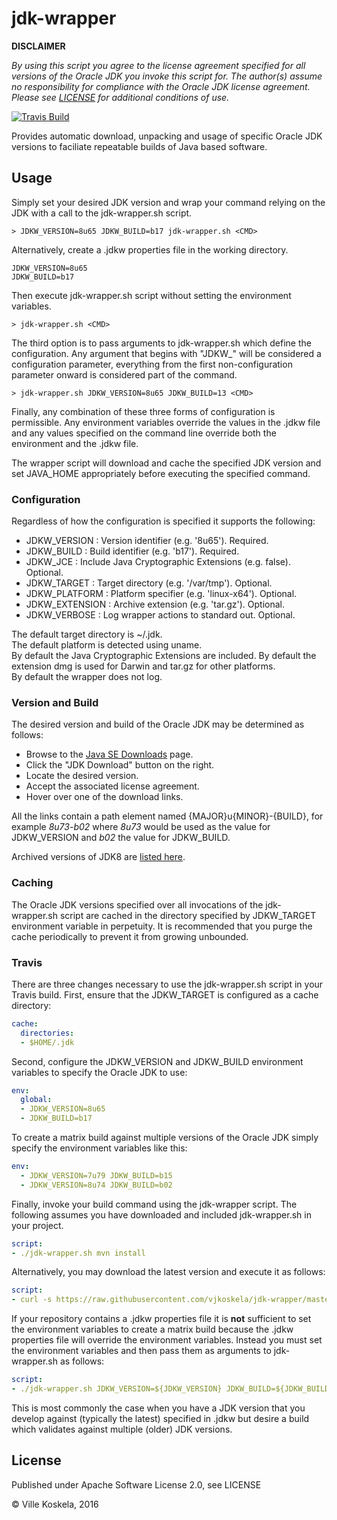 jdk-wrapper
===========

__DISCLAIMER__

_By using this script you agree to the license agreement specified for all
versions of the Oracle JDK you invoke this script for. The author(s) assume no
responsibility for compliance with the Oracle JDK license agreement. Please see [LICENSE](LICENSE) for additional conditions of use._

<a href="https://travis-ci.org/vjkoskela/jdk-wrapper/">
    <img src="https://travis-ci.org/vjkoskela/jdk-wrapper.png"
         alt="Travis Build">
</a>

Provides automatic download, unpacking and usage of specific Oracle JDK versions to faciliate repeatable builds of Java based software.

Usage
-----

Simply set your desired JDK version and wrap your command relying on the JDK with a call to the jdk-wrapper.sh script.

    > JDKW_VERSION=8u65 JDKW_BUILD=b17 jdk-wrapper.sh <CMD>

Alternatively, create a .jdkw properties file in the working directory.

```
JDKW_VERSION=8u65
JDKW_BUILD=b17
```

Then execute jdk-wrapper.sh script without setting the environment variables.

    > jdk-wrapper.sh <CMD>

The third option is to pass arguments to jdk-wrapper.sh which define the configuration. Any argument that begins with "JDKW_" will be considered a configuration parameter, everything from the first non-configuration parameter onward is considered part of the command.

    > jdk-wrapper.sh JDKW_VERSION=8u65 JDKW_BUILD=13 <CMD>

Finally, any combination of these three forms of configuration is permissible. Any environment variables override the values in the .jdkw file and any values specified on the command line override both the environment and the .jdkw file.

The wrapper script will download and cache the specified JDK version and set JAVA_HOME appropriately before executing the specified command.

### Configuration

Regardless of how the configuration is specified it supports the following:

* JDKW_VERSION : Version identifier (e.g. '8u65'). Required.
* JDKW_BUILD : Build identifier (e.g. 'b17'). Required.
* JDKW_JCE : Include Java Cryptographic Extensions (e.g. false). Optional.
* JDKW_TARGET : Target directory (e.g. '/var/tmp'). Optional.
* JDKW_PLATFORM : Platform specifier (e.g. 'linux-x64'). Optional.
* JDKW_EXTENSION : Archive extension (e.g. 'tar.gz'). Optional.
* JDKW_VERBOSE : Log wrapper actions to standard out. Optional.

The default target directory is ~/.jdk.<br/>
The default platform is detected using uname.<br/>
By default the Java Cryptographic Extensions are included.
By default the extension dmg is used for Darwin and tar.gz for other platforms.<br/>
By default the wrapper does not log.

### Version and Build

The desired version and build of the Oracle JDK may be determined as follows:

* Browse to the [Java SE Downloads](http://www.oracle.com/technetwork/java/javase/downloads/index.html) page.
* Click the "JDK Download" button on the right.
* Locate the desired version.
* Accept the associated license agreement.
* Hover over one of the download links.

All the links contain a path element named {MAJOR}u{MINOR}-{BUILD}, for example _8u73-b02_ where _8u73_ would be used as the value for JDKW_VERSION and _b02_ the value for JDKW_BUILD.

Archived versions of JDK8 are [listed here](http://www.oracle.com/technetwork/java/javase/downloads/java-archive-javase8-2177648.html).

### Caching

The Oracle JDK versions specified over all invocations of the jdk-wrapper.sh script are cached in the directory specified by JDKW_TARGET environment variable in perpetuity. It is recommended that you purge the cache periodically to prevent it from growing unbounded.

### Travis

There are three changes necessary to use the jdk-wrapper.sh script in your Travis build. First, ensure that the JDKW_TARGET is configured as a cache directory:

```yml
cache:
  directories:
  - $HOME/.jdk
```

Second, configure the JDKW_VERSION and JDKW_BUILD environment variables to specify the Oracle JDK to use:

```yml
env:
  global:
  - JDKW_VERSION=8u65
  - JDKW_BUILD=b17
```

To create a matrix build against multiple versions of the Oracle JDK simply specify the environment variables like this:

```yml
env:
  - JDKW_VERSION=7u79 JDKW_BUILD=b15
  - JDKW_VERSION=8u74 JDKW_BUILD=b02
```

Finally, invoke your build command using the jdk-wrapper script. The following assumes you have downloaded and included jdk-wrapper.sh in your project.

```yml
script:
- ./jdk-wrapper.sh mvn install
```

Alternatively, you may download the latest version and execute it as follows:

```yml
script:
- curl -s https://raw.githubusercontent.com/vjkoskela/jdk-wrapper/master/jdk-wrapper.sh | bash /dev/stdin mvn install
```

If your repository contains a .jdkw properties file it is __not__ sufficient to set the environment variables to create a matrix build because the .jdkw properties file will override the environment variables. Instead you must set the environment variables and then pass them as arguments to jdk-wrapper.sh as follows: 
 
```yml
script:
- ./jdk-wrapper.sh JDKW_VERSION=${JDKW_VERSION} JDKW_BUILD=${JDKW_BUILD} mvn install
```

This is most commonly the case when you have a JDK version that you develop against (typically the latest) specified in .jdkw but desire a build which validates against multiple (older) JDK versions.

License
-------

Published under Apache Software License 2.0, see LICENSE

&copy; Ville Koskela, 2016

